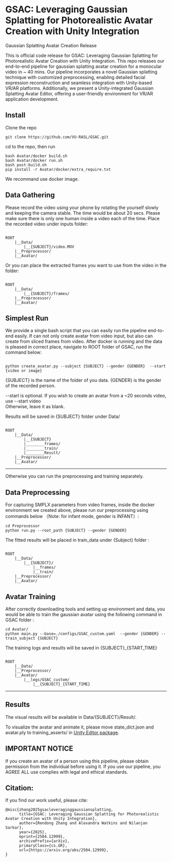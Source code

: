 # GSAC: Leveraging Gaussian Splatting for Photorealistic Avatar Creation with Unity Integration
Gaussian Splatting Avatar Creation Release 

This is official code release for GSAC: Leveraging Gaussian Splatting for Photorealistic Avatar Creation with Unity Integration. This repo releases our end-to-end pipeline for gaussian splatting avatar creation for a monocular video in ~ 40 mins. Our pipeline incorporates a novel Gaussian splatting technique with
customized preprocessing, enabling detailed facial expression reconstruction and seamless integration with Unity-based VR/AR platforms. Additionally, we present a Unity-integrated Gaussian
Splatting Avatar Editor, offering a user-friendly environment for VR/AR application development. 
## Install
Clone the repo
~~~
git clone https://github.com/VU-RASL/GSAC.git
~~~
cd to the repo, then run
~~~
bash Avatar/docker build.sh
bash Avatar/docker run.sh
bash post-build.sh
pip install -r Avatar/docker/extra_require.txt
~~~
We recommand use docker image.
## Data Gathering 
Please record the video using your phone by rotating the yourself slowly and keeping the camera stable. The time would be about 20 secs. Please make sure there is only one human inside a video each of the time. 
Place the recorded video under inputs folder:
~~~

ROOT
    |__Data/
        |__{SUBJECT}/video.MOV
    |__Preprocessor/
    |__Avatar/

~~~
Or you can place the extracted frames you want to use from the video in the folder:
~~~

ROOT
    |__Data/
        |__{SUBJECT}/frames/
    |__Preprocessor/
    |__Avatar/

~~~
## Simplest Run
We provide a single bash script that you can easily run the pipeline end-to-end easily. If can not only create avatar from video input, but also can create from sliced frames from video. After docker is running and the data is pleased in correct place, navigate to ROOT folder of GSAC, run the command below:
~~~

python create_avatar.py --subject {SUBJECT} --gender {GENDER}  --start {video or image}

~~~
{SUBJECT} is the name of the folder of you data. {GENDER} is the gender of the recorded person.  

--start is optional. If you wish to create an avatar from a ~20 seconds video,   use  --start video  
Otherwise, leave it as blank.


Results will be saved in {SUBJECT} folder under Data/
~~~

ROOT
    |__Data/
        |__{SUBJECT}
        |________frames/
        |________train/
        |________Result/
    |__Preprocessor/
    |__Avatar/

~~~
-------------------------------------------------------------------------------------------------------------------------------------

Otherwise you can run the preprocessing and training separately.
## Data Preprocessing 
For capturing SMPLX parameters from video frames, inside the docker environment we created above, please run our preprocessing using commands below （Note: for infant mode, gender is INFANT）:
~~~
cd Preprocessor
python run.py --root_path {SUBJECT} --gender {GENDER}
~~~
The fitted results will be placed in train_data under {Subject} folder :
~~~

ROOT
    |__Data/
        |__{SUBJECT}/
            |__frames/
            |__train/
    |__Preprocessor/
    |__Avatar/

~~~
## Avatar Training 
After correctly downloading tools and setting up environment and data, you would be able to train the gaussian avatar using the following command in GSAC folder :
~~~
cd Avatar/
python main.py --base=./configs/GSAC_custom.yaml  --gender {GENDER} --train_subject {SUBJECT}
~~~
The training logs and results will be saved in {SUBJECT}_{START_TIME}
~~~

ROOT
    |__Data/
    |__Preprocessor/
    |__Avatar/
        |__logs/GSAC_custom/
            |__{SUBJECT}_{START_TIME}

~~~

-------------------------------------------------------------------------------------------------------------------------------------

## Results
The visual results will be available in Data/{SUBJECT}/Result/.

To visualize the avatar and animate it, please move state_dict.json and avatar.ply to training_asserts/ in [Unity Editor package](https://github.com/VU-RASL/UnityGaussianSplatting).

## IMPORTANT NOTICE
If you create an avatar of a person using this pipeline, please obtain permission from the individual before using it. If you use our pipeline, you AGREE  ALL use complies with legal and ethical standards.

## Citation:

If you find our work useful, please cite:

~~~
@misc{zhang2025gsacleveraginggaussiansplatting,
      title={GSAC: Leveraging Gaussian Splatting for Photorealistic Avatar Creation with Unity Integration}, 
      author={Rendong Zhang and Alexandra Watkins and Nilanjan Sarkar},
      year={2025},
      eprint={2504.12999},
      archivePrefix={arXiv},
      primaryClass={cs.GR},
      url={https://arxiv.org/abs/2504.12999}, 
}
~~~
